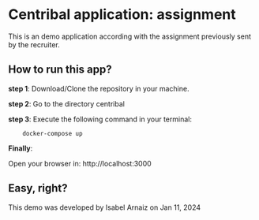 # Centribal application: assignment

This is an demo application according with the assignment previously sent by the recruiter.

## How to run this app?

**step 1**:
Download/Clone the repository in your machine.

**step 2**:
Go to the directory centribal

**step 3**:
Execute the following command in your terminal:

```
    docker-compose up
```

**Finally**:

Open your browser in:
http://localhost:3000

## Easy, right?

This demo was developed by Isabel Arnaiz on Jan 11, 2024
